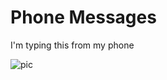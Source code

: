 # Phone Messages

I'm typing this from my phone


![ pic ](http://oxfordclothbuttondown.com/wp-content/uploads/2012/09/George-Costanza-OCBD1.jpg)
